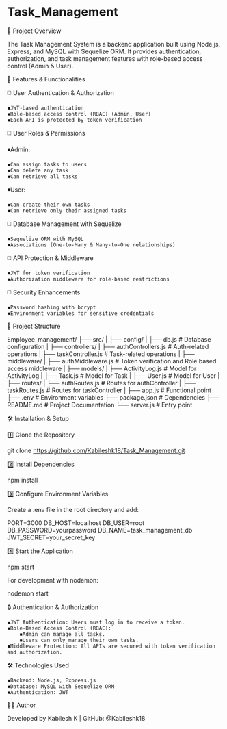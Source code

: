 # Task_Management

📌 Project Overview

The Task Management System is a backend application built using Node.js, Express, and MySQL with Sequelize ORM. It provides authentication, authorization, and task management features with role-based access control (Admin & User).


🚀 Features & Functionalities

◻️ User Authentication & Authorization

    ◾JWT-based authentication
    ◾Role-based access control (RBAC) (Admin, User)
    ◾Each API is protected by token verification

◻️ User Roles & Permissions

◾Admin:

    ◾Can assign tasks to users
    ◾Can delete any task
    ◾Can retrieve all tasks

◾User:

    ◾Can create their own tasks
    ◾Can retrieve only their assigned tasks

◻️ Database Management with Sequelize

    ◾Sequelize ORM with MySQL
    ◾Associations (One-to-Many & Many-to-One relationships)

◻️ API Protection & Middleware

    ◾JWT for token verification
    ◾Authorization middleware for role-based restrictions

◻️ Security Enhancements

    ◾Password hashing with bcrypt
    ◾Environment variables for sensitive credentials

📂 Project Structure

Employee_management/
├── src/
|   ├── config/
|       ├── db.js               # Database configuration
|
├── controllers/
|   ├── authControllers.js      # Auth-related operations
|   ├── taskController.js       # Task-related operations
|
├── middleware/
|   ├── authMiddleware.js       # Token verification and Role based access middleware
|
├── models/
|   ├── ActivityLog.js          # Model for ActivityLog
|   ├── Task.js                 # Model for Task
|   ├── User.js                 # Model for User
|
├── routes/
|   ├── authRoutes.js           # Routes for authController
|   ├── taskRoutes.js           # Routes for taskController
|
├── app.js                      # Functional point
├── .env                        # Environment variables
├── package.json                # Dependencies
├── README.md                   # Project Documentation
└── server.js                   # Entry point


🛠️ Installation & Setup

1️⃣ Clone the Repository

git clone https://github.com/Kabileshk18/Task_Management.git

2️⃣ Install Dependencies

npm install

3️⃣ Configure Environment Variables

Create a .env file in the root directory and add:

PORT=3000
DB_HOST=localhost
DB_USER=root
DB_PASSWORD=yourpassword
DB_NAME=task_management_db
JWT_SECRET=your_secret_key

4️⃣ Start the Application

npm start

For development with nodemon:

nodemon start

🔒 Authentication & Authorization

    ◾JWT Authentication: Users must log in to receive a token.
    ◾Role-Based Access Control (RBAC):
        ◾Admin can manage all tasks.
        ◾Users can only manage their own tasks.
    ◾Middleware Protection: All APIs are secured with token verification and authorization.

🛠️ Technologies Used

    ◾Backend: Node.js, Express.js
    ◾Database: MySQL with Sequelize ORM
    ◾Authentication: JWT

👨‍💻 Author

Developed by Kabilesh K | GitHub: @Kabileshk18